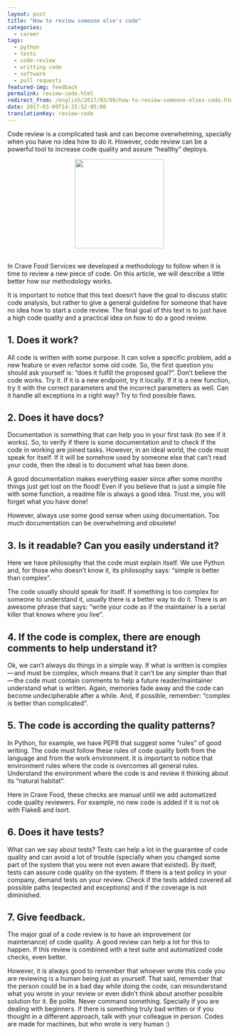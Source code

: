 ```yaml
---
layout: post
title: "How to review someone else's code"
categories:
  - career
tags:
  - python
  - tests 
  - code-review 
  - writting code
  - software
  - pull requests
featured-img: feedback
permalink: review-code.html
redirect_from: /english/2017/03/09/how-to-review-someone-elses-code.html
date: 2017-03-09T14:25:52-05:00
translationKey: review-code
---
```


Code review is a complicated task and can become overwhelming, specially when you have no idea how to do it.
However, code review can be a powerful tool to increase code quality and assure “healthy” deploys.

<center>
<img src="https://cdn-images-1.medium.com/max/800/1*EFsX-ndhmx4CFsI98zSvKA.gif" style="height:200px;"/>
</center>
<br/>

In Crave Food Services we developed a methodology to follow when it is time to review a new piece of code. On this article, we will describe a little better how our methodology works.

It is important to notice that this text doesn’t have the goal to discuss static code analysis, but rather to give
a general guideline for someone that have no idea how to start a code review.
The final goal of this text is to just have a high code quality and a practical idea on how to do a good review.


## 1. Does it work?

All code is written with some purpose. It can solve a specific problem, add a new feature or even refactor
 some old code. So, the first question you should ask yourself is: “does it fulfill the proposed goal?”. Don’t 
believe the code works. Try it. If it is a new endpoint, try it locally. If it is a new function, try it with the correct parameters and the incorrect parameters as well. Can it handle all exceptions in a right way? Try to find possible flaws.

## 2. Does it have docs?

Documentation is something that can help you in your first task (to see if it works). So, to verify if there 
is some documentation and to check if the code in working are joined tasks.
 However, in an ideal world, the code must speak for itself. If it will be somehow used by someone else that
 can’t read your code, then the ideal is to document what has been done.

A good documentation makes everything easier since after some months things just get lost on the flood! Even if you believe that is just a simple file with some function, a readme file is always a good idea. Trust me, you will forget what you have done!

However, always use some good sense when using documentation. Too much documentation can be overwhelming and obsolete!


## 3. Is it readable? Can you easily understand it?

Here we have philosophy that the code must explain itself. We use Python and, for those who doesn’t know it,
its philosophy says: “simple is better than complex”.

The code usually should speak for itself. If something is too complex for someone to understand it, usually
there is a better way to do it. There is an awesome phrase that says: “write your code as if the 
maintainer is 
a serial killer that knows where you live”.

## 4. If the code is complex, there are enough comments to help understand it?

Ok, we can’t always do things in a simple way. If what is written is complex — and must be complex, which means 
that it can’t be any simpler than that — the code must contain comments to help a future reader/maintainer 
understand what is written. Again, memories fade away and the code can become undecipherable after a while. 
And, if possible, remember: “complex is better than complicated”.

## 5. The code is according the quality patterns?

In Python, for example, we have PEP8 that suggest some “rules” of good writing. The code must follow these rules 
of code quality both from the language and from the work environment. It is important to notice that environment 
rules where the code is overcomes all general rules. Understand the environment where the code is and review it thinking about its “natural habitat”.

Here in Crave Food, these checks are manual until we add automatized code quality reviewers. For example, no 
new code is added if it is not ok with Flake8 and Isort.

## 6. Does it have tests?

What can we say about tests? Tests can help a lot in the guarantee of code quality and can avoid a lot of trouble (specially when you changed some part of the system that you were not even aware that existed). By itself, tests can assure code quality on the system. If there is a test policy in your company, demand tests on your review. Check if the tests added covered all possible paths (expected and exceptions) and if the coverage is not diminished.

## 7. Give feedback.

The major goal of a code review is to have an improvement (or maintenance) of code quality. A good review can help a lot for this to happen. If this review is combined with a test suite and automatized code checks, even better.

However, it is always good to remember that whoever wrote this code you are reviewing is a human being just as yourself. That said, remember that the person could be in a bad day while doing the code, can misunderstand what you wrote in your review or even didn’t think about another possible solution for it. Be polite. Never command something. Specially if you are dealing with beginners. If there is something truly bad written or if you thought in a different approach, talk with your colleague in person. Codes are made for machines, but who wrote is very human :)

